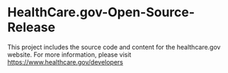 HealthCare.gov-Open-Source-Release
==================================
This project includes the source code and content for the healthcare.gov website. For more information, please visit https://www.healthcare.gov/developers
